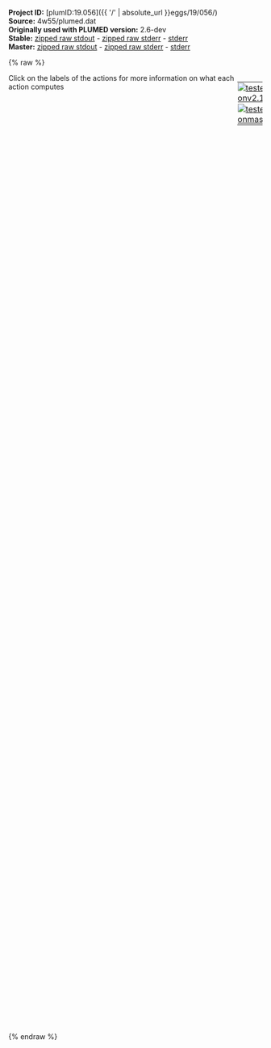 **Project ID:** [plumID:19.056]({{ '/' | absolute_url }}eggs/19/056/)  
**Source:** 4w55/plumed.dat  
**Originally used with PLUMED version:** 2.6-dev  
**Stable:** [zipped raw stdout](plumed.dat.plumed.stdout.txt.zip) - [zipped raw stderr](plumed.dat.plumed.stderr.txt.zip) - [stderr](plumed.dat.plumed.stderr)  
**Master:** [zipped raw stdout](plumed.dat.plumed_master.stdout.txt.zip) - [zipped raw stderr](plumed.dat.plumed_master.stderr.txt.zip) - [stderr](plumed.dat.plumed_master.stderr)  

{% raw %}
<div style="width: 100%; float:left">
<div style="width: 90%; float:left" id="value_details_data/4w55/plumed.dat"> Click on the labels of the actions for more information on what each action computes </div>
<div style="width: 10%; float:left"><table><tr><td style="padding:1px"><a href="plumed.dat.plumed.stderr"><img src="https://img.shields.io/badge/v2.10-passing-green.svg" alt="tested onv2.10" /></a></td></tr><tr><td style="padding:1px"><a href="plumed.dat.plumed_master.stderr"><img src="https://img.shields.io/badge/master-passing-green.svg" alt="tested onmaster" /></a></td></tr></table></div></div>
<pre style="width=97%;">
<span class="plumedtooltip" style="color:green">UNITS<span class="right">This command sets the internal units for the code. <a href="https://www.plumed.org/doc-master/user-doc/html/_u_n_i_t_s.html" style="color:green">More details</a><i></i></span></span> <span class="plumedtooltip">LENGTH<span class="right">the units of lengths<i></i></span></span>=A <span class="plumedtooltip">TIME<span class="right">the units of time<i></i></span></span>=ps <span class="plumedtooltip">ENERGY<span class="right">the units of energy<i></i></span></span>=kcal/mol

<span style="display:none;" id="data/4w55/plumed.dat">The UNITS action with label <b></b> calculates something</span><span class="plumedtooltip" style="color:green">MAZE_LOSS<span class="right">Define a coarse-grained loss function describing interactions in a <a href="https://www.plumed.org/doc-master/user-doc/html/_m_a_z_e__l_o_s_s.html" style="color:green">More details</a><i></i></span></span> ...
  <span class="plumedtooltip">LABEL<span class="right">a label for the action so that its output can be referenced in the input to other actions<i></i></span></span>=<b name="data/4w55/plumed.datl" onclick='showPath("data/4w55/plumed.dat","data/4w55/plumed.datl","data/4w55/plumed.datl","brown")'>l</b>

  <span class="plumedtooltip">PARAMS<span class="right">Parameters for the loss function<i></i></span></span>=1,1,1
... MAZE_LOSS
<br/><span style="display:none;" id="data/4w55/plumed.datl">The MAZE_LOSS action with label <b>l</b> calculates the following quantities:<table  align="center" frame="void" width="95%" cellpadding="5%"><tr><td width="5%"><b> Quantity </b>  </td><td><b> Description </b> </td></tr><tr><td width="5%">l.value</td><td>the value of the loss function</td></tr></table></span><span class="plumedtooltip" style="color:green">MAZE_SIMULATED_ANNEALING<span class="right">Calculates the biasing direction along which the ligand unbinds by minimizing <a href="https://www.plumed.org/doc-master/user-doc/html/_m_a_z_e__s_i_m_u_l_a_t_e_d__a_n_n_e_a_l_i_n_g.html" style="color:green">More details</a><i></i></span></span> ...
  <span class="plumedtooltip">LABEL<span class="right">a label for the action so that its output can be referenced in the input to other actions<i></i></span></span>=<b name="data/4w55/plumed.datopt" onclick='showPath("data/4w55/plumed.dat","data/4w55/plumed.datopt","data/4w55/plumed.datopt","black")'>opt</b><span style="display:none;" id="data/4w55/plumed.datopt">The MAZE_SIMULATED_ANNEALING action with label <b>opt</b> calculates the following quantities:<table  align="center" frame="void" width="95%" cellpadding="5%"><tr><td width="5%"><b> Quantity </b>  </td><td width="5%"><b> Type </b>  </td><td><b> Description </b> </td></tr><tr><td width="5%">opt.x</td><td width="5%"><font color="black">scalar</font></td><td>Optimal biasing direction; x component.</td></tr><tr><td width="5%">opt.y</td><td width="5%"><font color="black">scalar</font></td><td>Optimal biasing direction; y component.</td></tr><tr><td width="5%">opt.z</td><td width="5%"><font color="black">scalar</font></td><td>Optimal biasing direction; z component.</td></tr><tr><td width="5%">opt.loss</td><td width="5%"><font color="black">scalar</font></td><td>Loss function value defined by the provided pairing function.</td></tr><tr><td width="5%">opt.sr</td><td width="5%"><font color="black">scalar</font></td><td>Sampling radius. Reduces sampling to the local proximity of the ligand position.</td></tr></table></span>
  
  <span class="plumedtooltip">LOSS<span class="right">Loss function describing ligand-protein interactions required by every optimizer<i></i></span></span>=<b name="data/4w55/plumed.datl">l</b>
  
  <span class="plumedtooltip">N_ITER<span class="right">Number of optimization steps<i></i></span></span>=1000
  <span class="plumedtooltip">OPTIMIZER_STRIDE<span class="right">Optimizer stride<i></i></span></span>=250000 <span style="color:blue" class="comment"># 1 ns</span>

  <span class="plumedtooltip">PROBABILITY_DECREASER<span class="right">Temperature-like parameter that is decreased during optimization to modify the Metropolis-Hastings acceptance probability<i></i></span></span>=300
  <span class="plumedtooltip">COOLING<span class="right">Reduction factor for PROBABILITY_DECREASER, should be in (0, 1]<i></i></span></span>=0.95
  <span class="plumedtooltip">COOLING_SCHEME<span class="right">Cooling scheme: geometric<i></i></span></span>=geometric  
   
  <span class="plumedtooltip">LIGAND<span class="right">Indices of ligand atoms<i></i></span></span>=2635-2655
  <span class="plumedtooltip">PROTEIN<span class="right">Indices of protein atoms<i></i></span></span>=1-2634

  <span class="plumedtooltip">NLIST<span class="right"> Use a neighbor list of ligand-protein atom pairs to speed up the calculating of the distances<i></i></span></span>
  <span class="plumedtooltip">NL_CUTOFF<span class="right">Neighbor list cut-off for the distances of ligand-protein atom pairs<i></i></span></span>=7
  <span class="plumedtooltip">NL_STRIDE<span class="right">Update stride for the ligand-protein atom pairs in the neighbor list<i></i></span></span>=100
... MAZE_SIMULATED_ANNEALING
<br/><b name="data/4w55/plumed.datp" onclick='showPath("data/4w55/plumed.dat","data/4w55/plumed.datp","data/4w55/plumed.datp","black")'>p</b><span style="display:none;" id="data/4w55/plumed.datp">The POSITION action with label <b>p</b> calculates the following quantities:<table  align="center" frame="void" width="95%" cellpadding="5%"><tr><td width="5%"><b> Quantity </b>  </td><td width="5%"><b> Type </b>  </td><td><b> Description </b> </td></tr><tr><td width="5%">p.x</td><td width="5%"><font color="black">scalar</font></td><td>the x-component of the atom position</td></tr><tr><td width="5%">p.y</td><td width="5%"><font color="black">scalar</font></td><td>the y-component of the atom position</td></tr><tr><td width="5%">p.z</td><td width="5%"><font color="black">scalar</font></td><td>the z-component of the atom position</td></tr></table></span>: <span class="plumedtooltip" style="color:green">POSITION<span class="right">Calculate the components of the position of an atom. <a href="https://www.plumed.org/doc-master/user-doc/html/_p_o_s_i_t_i_o_n.html" style="color:green">More details</a><i></i></span></span> <span class="plumedtooltip">ATOM<span class="right">the atom number<i></i></span></span>=2640 <span class="plumedtooltip">NOPBC<span class="right"> ignore the periodic boundary conditions when calculating distances<i></i></span></span>
<br/><span class="plumedtooltip" style="color:green">MAZE_OPTIMIZER_BIAS<span class="right">Biases the ligand along the direction calculated by the chosen MAZE_OPTIMIZER. <a href="https://www.plumed.org/doc-master/user-doc/html/_m_a_z_e__o_p_t_i_m_i_z_e_r__b_i_a_s.html" style="color:green">More details</a><i></i></span></span> ...
  <span class="plumedtooltip">LABEL<span class="right">a label for the action so that its output can be referenced in the input to other actions<i></i></span></span>=<b name="data/4w55/plumed.datb" onclick='showPath("data/4w55/plumed.dat","data/4w55/plumed.datb","data/4w55/plumed.datb","black")'>b</b><span style="display:none;" id="data/4w55/plumed.datb">The MAZE_OPTIMIZER_BIAS action with label <b>b</b> calculates the following quantities:<table  align="center" frame="void" width="95%" cellpadding="5%"><tr><td width="5%"><b> Quantity </b>  </td><td width="5%"><b> Type </b>  </td><td><b> Description </b> </td></tr><tr><td width="5%">b.bias</td><td width="5%"><font color="black">scalar</font></td><td>the instantaneous value of the bias potential</td></tr><tr><td width="5%">b.force2</td><td width="5%"><font color="black">scalar</font></td><td>Square of the biasing force.</td></tr><tr><td width="5%">b.x</td><td width="5%"><font color="black">scalar</font></td><td>Optimal biasing direction: x component.</td></tr><tr><td width="5%">b.y</td><td width="5%"><font color="black">scalar</font></td><td>Optimal biasing direction: y component.</td></tr><tr><td width="5%">b.z</td><td width="5%"><font color="black">scalar</font></td><td>Optimal biasing direction: z component.</td></tr><tr><td width="5%">b.tdist</td><td width="5%"><font color="black">scalar</font></td><td>Total distance traveled by biased atoms.</td></tr></table></span>  

  <span class="plumedtooltip">ARG<span class="right">the labels of the scalars on which the bias will act<i></i></span></span>=<b name="data/4w55/plumed.datp">p.x</b>,<b name="data/4w55/plumed.datp">p.y</b>,<b name="data/4w55/plumed.datp">p.z</b>

  <span class="plumedtooltip">BIASING_RATE<span class="right">Biasing rate<i></i></span></span>=0.03
  <span class="plumedtooltip">ALPHA<span class="right">Rescaled force constant<i></i></span></span>=3.6
  <span class="plumedtooltip">OPTIMIZER<span class="right">Optimization technique to minimize the collective variable for ligand     unbinding: RANDOM_WALK,                STEERED_MD,                RANDOM_ACCELERATION_MD,                SIMULATED_ANNEALING,                MEMETIC_SAMPLING<i></i></span></span>=<b name="data/4w55/plumed.datopt">opt</b>
... MAZE_OPTIMIZER_BIAS
<br/><span class="plumedtooltip" style="color:green">PRINT<span class="right">Print quantities to a file. <a href="https://www.plumed.org/doc-master/user-doc/html/_p_r_i_n_t.html" style="color:green">More details</a><i></i></span></span> ...
  <span class="plumedtooltip">ARG<span class="right">the labels of the values that you would like to print to the file<i></i></span></span>=<b name="data/4w55/plumed.datopt">opt.loss</b>,<b name="data/4w55/plumed.datopt">opt.sr</b>,<b name="data/4w55/plumed.datb">b.bias</b>,<b name="data/4w55/plumed.datb">b.force2</b>,<b name="data/4w55/plumed.datb">b.tdist</b>
  <span class="plumedtooltip">STRIDE<span class="right"> the frequency with which the quantities of interest should be output<i></i></span></span>=500
  <span class="plumedtooltip">FILE<span class="right">the name of the file on which to output these quantities<i></i></span></span>=colvar
  <span class="plumedtooltip">FMT<span class="right">the format that should be used to output real numbers<i></i></span></span>=%15.8f 
... PRINT
</pre>
{% endraw %}
